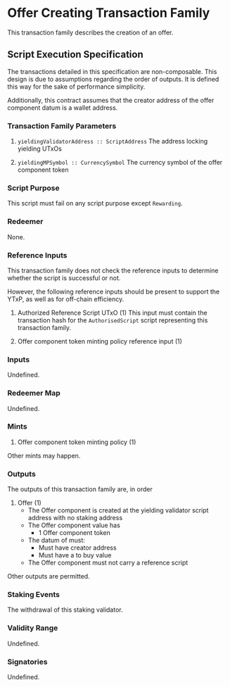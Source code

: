# Offer Creating Transaction Family

This transaction family describes the creation of an offer.

## Script Execution Specification

The transactions detailed in this specification are non-composable. This design is due to assumptions regarding the order of outputs. It is defined this way for the sake of performance simplicity.

Additionally, this contract assumes that the creator address of the offer component datum is a wallet address.

### Transaction Family Parameters

1. `yieldingValidatorAddress :: ScriptAddress`
  The address locking yielding UTxOs

2. `yieldingMPSymbol :: CurrencySymbol`
  The currency symbol of the offer component token

### Script Purpose

This script must fail on any script purpose except `Rewarding`.

### Redeemer

None.

### Reference Inputs

This transaction family does not check the reference inputs to determine whether the script is successful or not.

However, the following reference inputs should be present to support the YTxP, as well as for off-chain efficiency.

1. Authorized Reference Script UTxO (1)
This input must contain the transaction hash for the `AuthorisedScript` script representing this transaction family.

2. Offer component token minting policy reference input (1)

### Inputs

Undefined.

### Redeemer Map

Undefined.

### Mints

1. Offer component token minting policy (1)

Other mints may happen.

### Outputs

The outputs of this transaction family are, in order

1. Offer (1)
    - The Offer component is created at the yielding validator script address with no staking address
    - The Offer component value has
      - 1 Offer component token
    - The datum of must:
      - Must have creator address
      - Must have a to buy value
    - The Offer component must not carry a reference script

Other outputs are permitted.

### Staking Events

The withdrawal of this staking validator.

### Validity Range

Undefined.

### Signatories

Undefined.
